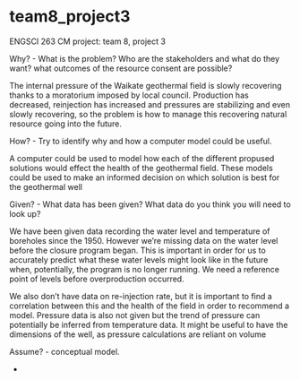 # team8_project3
ENGSCI 263 CM project:
team 8, project 3

Why? - What is the problem? Who are the stakeholders and what do they want? what outcomes of the resource consent are possible?

The internal pressure of the Waikate geothermal field is slowly recovering thanks to a moratorium imposed by local council. Production has decreased, reinjection has increased and pressures are stabilizing and even slowly recovering, so the problem is how to manage this recovering natural resource going into the future. 


How? - Try to identify why and how a computer model could be useful. 

A computer could be used to model how each of the different propused solutions would effect the health of the geothermal field. 
These models could be used to make an informed decision on which solution is best for the geothermal well

Given? - What data has been given? What data do you think you will need to look up? 

We have been given data recording the water level and temperature of boreholes since the 1950. However we’re missing data on the water level before the closure program began. This is important in order for us to accurately predict what these water levels might look like in the future when, potentially, the program is no longer running. We need a reference point of levels before overproduction occurred.

We also don’t have data on re-injection rate, but it is important to find a correlation between this and the health of the field in order to recommend a model. Pressure data is also not given but the trend of pressure can potentially be inferred from temperature data.
It might be useful to have the dimensions of the well, as pressure calculations are reliant on volume



Assume? - conceptual model.

+

